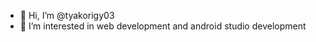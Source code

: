 - 👋 Hi, I’m @tyakorigy03
- 👀 I’m interested in web development and android studio development


<!---
tyakorigy03/tyakorigy03 is a ✨ special ✨ repository because its `README.md` (this file) appears on your GitHub profile.
You can click the Preview link to take a look at your changes.
--->
